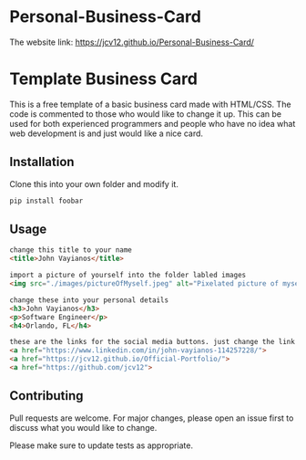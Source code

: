 # Personal-Business-Card

The website link: https://jcv12.github.io/Personal-Business-Card/
# Template Business Card

This is a free template of a basic business card made with HTML/CSS. The code is commented to those who would like to change it up. This can be used for both experienced programmers and people who have no idea what web development is and just would like a nice card.

## Installation

Clone this into your own folder and modify it.

```bash
pip install foobar
```

## Usage

```HTML
change this title to your name
<title>John Vayianos</title>

import a picture of yourself into the folder labled images
<img src="./images/pictureOfMyself.jpeg" alt="Pixelated picture of myself" class="myself">

change these into your personal details
<h3>John Vayianos</h3>
<p>Software Engineer</p>
<h4>Orlando, FL</h4>

these are the links for the social media buttons. just change the link to your own links
<a href="https://www.linkedin.com/in/john-vayianos-114257228/">
<a href="https://jcv12.github.io/Official-Portfolio/">
<a href="https://github.com/jcv12">
```

## Contributing
Pull requests are welcome. For major changes, please open an issue first to discuss what you would like to change.

Please make sure to update tests as appropriate.
